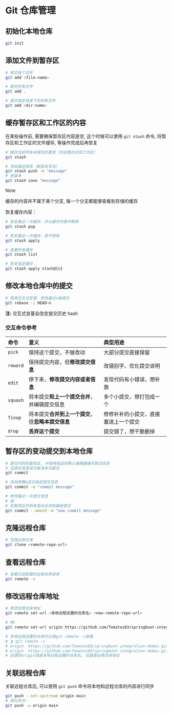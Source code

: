 # Git 仓库管理

## 初始化本地仓库

```bash
git init
```

## 添加文件到暂存区

```bash
# 提交单个文件
git add <file-name>

# 提交所有文件
git add .

# 提交指定目录下的所有文件
git add <dir-name>
```

## 缓存暂存区和工作区的内容

在某些操作前, 需要确保暂存区内容是空, 这个时候可以使用 `git stash` 命令, 将暂存区和工作区的文件缓存, 等操作完成后再恢复

```bash
# 缓存当前所有未提交的更改（包括暂存区和工作区）
git stash

# 添加描述信息（新版本写法）
git stash push -m "message"
# 老版本
git stash save "message"

```

> [!NOTE]
> 缓存的内容并不属于某个分支, 每一个分支都能够查看到存储的缓存

恢复缓存内容：

```bash
# 恢复最近一次缓存，并从缓存列表中移除
git stash pop

# 恢复最近一次缓存，但不移除
git stash apply

# 查看所有缓存
git stash list

# 恢复指定缓存
git stash apply stash@{n}
```

## 修改本地仓库中的提交

```bash
# 使用交互式变基，修改最近n条提交
git rebase -i HEAD~n
```

**注:** 交互式变基会改变提交历史 hash

### 交互命令参考

| 命令     | 意义                                               | 典型用途                             |
| :------- | :------------------------------------------------- | :----------------------------------- |
| `pick`   | 保持这个提交，不做改动                             | 大部分提交直接保留                   |
| `reword` | 保持提交内容，但**修改提交信息**                   | 改错别字、优化提交说明               |
| `edit`   | 停下来，**修改提交内容或者信息**                   | 发现代码有小错误，想补救             |
| `squash` | 将本提交**和上一个提交合并**，并编辑提交信息       | 多个小提交，想打包成一个             |
| `fixup`  | 将本提交**合并到上一个提交**，但**忽略本提交信息** | 修修补补的小提交，直接塞进上一个提交 |
| `drop`   | **丢弃这个提交**                                   | 提交错了，想干脆删掉                 |

## 暂存区的变动提交到本地仓库

```bash
# 提交代码到暂存区, 并使用指定的默认编辑器编写提交信息
# 无提交信息视为取消本次提交
git commit

# 添加参数m显示指定提交信息
git commit -m "commit message"

# 修改最近一次提交信息
# 或
# 将暂存区的所有变动合并到最新提交
git commit --amend -m "new commit message"
```

## 克隆远程仓库

```bash
# 克隆远程仓库
git clone <remote-repo-url>
```

## 查看远程仓库

```bash
# 查看已经配置的远程仓库信息
git remote -v
```

## 修改远程仓库地址

```bash
# 修改远程仓库地址
git remote set-url <本地远程设置的仓库名> <new-remote-repo-url>

# 例:
git remote set-url origin https://github.com/Tomatos03/springboot-integration-demos.git

# 本地远程设置的仓库可以用git remote -v查看
# ❯ git remote -v
# origin  https://github.com/Tomatos03/springboot-integration-demos.git (fetch)
# origin  https://github.com/Tomatos03/springboot-integration-demos.git (push)
# 这里的origin就是本地远程设置的仓库名, 后面是远程仓库地址
```

## 关联远程仓库

关联远程仓库后, 可以使用 `git push` 命令将本地和远程仓库的内容进行同步

```bash
git push --set-upstream origin main
# 简化命令:
git push -u origin main
```